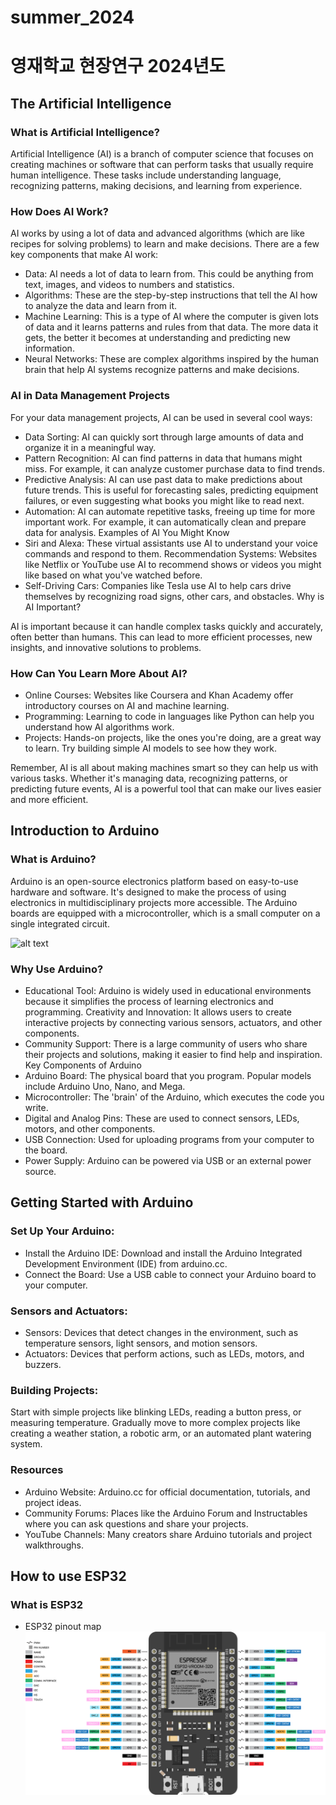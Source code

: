 # summer_2024

# 영재학교 현장연구 2024년도

## The Artificial Intelligence

### What is Artificial Intelligence?
Artificial Intelligence (AI) is a branch of computer science that focuses on creating machines or software that can perform tasks that usually require human intelligence. These tasks include understanding language, recognizing patterns, making decisions, and learning from experience.

### How Does AI Work?
AI works by using a lot of data and advanced algorithms (which are like recipes for solving problems) to learn and make decisions. There are a few key components that make AI work:

- Data: AI needs a lot of data to learn from. This could be anything from text, images, and videos to numbers and statistics.
- Algorithms: These are the step-by-step instructions that tell the AI how to analyze the data and learn from it.
- Machine Learning: This is a type of AI where the computer is given lots of data and it learns patterns and rules from that data. The more data it gets, the better it becomes at understanding and predicting new information.
- Neural Networks: These are complex algorithms inspired by the human brain that help AI systems recognize patterns and make decisions.

### AI in Data Management Projects
For your data management projects, AI can be used in several cool ways:

- Data Sorting: AI can quickly sort through large amounts of data and organize it in a meaningful way.
- Pattern Recognition: AI can find patterns in data that humans might miss. For example, it can analyze customer purchase data to find trends.
- Predictive Analysis: AI can use past data to make predictions about future trends. This is useful for forecasting sales, predicting equipment failures, or even suggesting what books you might like to read next.
- Automation: AI can automate repetitive tasks, freeing up time for more important work. For example, it can automatically clean and prepare data for analysis.
Examples of AI You Might Know
- Siri and Alexa: These virtual assistants use AI to understand your voice commands and respond to them.
Recommendation Systems: Websites like Netflix or YouTube use AI to recommend shows or videos you might like based on what you've watched before.
- Self-Driving Cars: Companies like Tesla use AI to help cars drive themselves by recognizing road signs, other cars, and obstacles.
Why is AI Important?

AI is important because it can handle complex tasks quickly and accurately, often better than humans. This can lead to more efficient processes, new insights, and innovative solutions to problems.

### How Can You Learn More About AI?
- Online Courses: Websites like Coursera and Khan Academy offer introductory courses on AI and machine learning.
- Programming: Learning to code in languages like Python can help you understand how AI algorithms work.
- Projects: Hands-on projects, like the ones you're doing, are a great way to learn. Try building simple AI models to see how they work.

Remember, AI is all about making machines smart so they can help us with various tasks. Whether it's managing data, recognizing patterns, or predicting future events, AI is a powerful tool that can make our lives easier and more efficient.

## Introduction to Arduino

### What is Arduino?

Arduino is an open-source electronics platform based on easy-to-use hardware and software. It's designed to make the process of using electronics in multidisciplinary projects more accessible. The Arduino boards are equipped with a microcontroller, which is a small computer on a single integrated circuit.

![alt text](https://ce8dc832c.cloudimg.io/v7/_cdn_/CA/56/60/00/0/419244_1.jpg?width=640&height=480&wat=1&wat_url=_tme-wrk_%2Ftme_new.png&wat_scale=100p&ci_sign=24d4ccb4cea9fae38374e652ced53fe25cc43baa)

### Why Use Arduino?
- Educational Tool: Arduino is widely used in educational environments because it simplifies the process of learning electronics and programming.
Creativity and Innovation: It allows users to create interactive projects by connecting various sensors, actuators, and other components.
- Community Support: There is a large community of users who share their projects and solutions, making it easier to find help and inspiration.
Key Components of Arduino
- Arduino Board: The physical board that you program. Popular models include Arduino Uno, Nano, and Mega.
- Microcontroller: The 'brain' of the Arduino, which executes the code you write.
- Digital and Analog Pins: These are used to connect sensors, LEDs, motors, and other components.
- USB Connection: Used for uploading programs from your computer to the board.
- Power Supply: Arduino can be powered via USB or an external power source.

## Getting Started with Arduino

### Set Up Your Arduino:
- Install the Arduino IDE: Download and install the Arduino Integrated Development Environment (IDE) from arduino.cc.
- Connect the Board: Use a USB cable to connect your Arduino board to your computer.

### Sensors and Actuators:
- Sensors: Devices that detect changes in the environment, such as temperature sensors, light sensors, and motion sensors.
- Actuators: Devices that perform actions, such as LEDs, motors, and buzzers.

### Building Projects:
Start with simple projects like blinking LEDs, reading a button press, or measuring temperature.
Gradually move to more complex projects like creating a weather station, a robotic arm, or an automated plant watering system.

### Resources
- Arduino Website: Arduino.cc for official documentation, tutorials, and project ideas.
- Community Forums: Places like the Arduino Forum and Instructables where you can ask questions and share your projects.
- YouTube Channels: Many creators share Arduino tutorials and project walkthroughs.

## How to use ESP32

### What is ESP32

- ESP32 pinout map
![alt text](https://raw.githubusercontent.com/AchimPieters/esp32-homekit-camera/master/Images/ESP32-30PIN-DEVBOARD.png)
